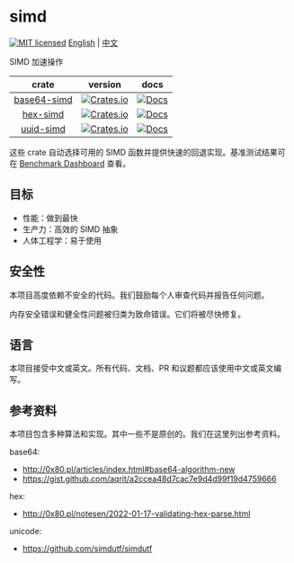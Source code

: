 # simd

[![MIT licensed][mit-badge]][mit-url] [English](./README.md) | [中文](./README.zh-CN.md)

[mit-badge]: https://img.shields.io/badge/license-MIT-blue.svg
[mit-url]: ./LICENSE

SIMD 加速操作

|                crate                 |                                                version                                                |                                      docs                                      |
| :----------------------------------: | :---------------------------------------------------------------------------------------------------: | :----------------------------------------------------------------------------: |
| [base64-simd](./crates/base64-simd/) | [![Crates.io](https://img.shields.io/crates/v/base64-simd.svg)](https://crates.io/crates/base64-simd) | [![Docs](https://docs.rs/base64-simd/badge.svg)](https://docs.rs/base64-simd/) |
|    [hex-simd](./crates/hex-simd/)    |    [![Crates.io](https://img.shields.io/crates/v/hex-simd.svg)](https://crates.io/crates/hex-simd)    |    [![Docs](https://docs.rs/hex-simd/badge.svg)](https://docs.rs/hex-simd/)    |
|   [uuid-simd](./crates/uuid-simd/)   |   [![Crates.io](https://img.shields.io/crates/v/uuid-simd.svg)](https://crates.io/crates/uuid-simd)   |   [![Docs](https://docs.rs/uuid-simd/badge.svg)](https://docs.rs/uuid-simd/)   |

这些 crate 自动选择可用的 SIMD 函数并提供快速的回退实现。基准测试结果可在 [Benchmark Dashboard](https://github.com/Nugine/simd/issues/25) 查看。

## 目标

+ 性能：做到最快
+ 生产力：高效的 SIMD 抽象
+ 人体工程学：易于使用

## 安全性

本项目高度依赖不安全的代码。我们鼓励每个人审查代码并报告任何问题。

内存安全错误和健全性问题被归类为致命错误。它们将被尽快修复。

## 语言

本项目接受中文或英文。所有代码、文档、PR 和议题都应该使用中文或英文编写。

## 参考资料

本项目包含多种算法和实现。其中一些不是原创的。我们在这里列出参考资料。

base64:

+ <http://0x80.pl/articles/index.html#base64-algorithm-new>
+ <https://gist.github.com/aqrit/a2ccea48d7cac7e9d4d99f19d4759666>

hex:

+ <http://0x80.pl/notesen/2022-01-17-validating-hex-parse.html>

unicode:

+ <https://github.com/simdutf/simdutf>
